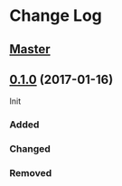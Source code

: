 # Change Log
## [Master](https://github.com/fattomhk/JustJSON)

## [0.1.0](https://github.com/SwiftyJSON/SwiftyJSON/tree/2.2.0) (2017-01-16)
Init

### Added

### Changed

### Removed
